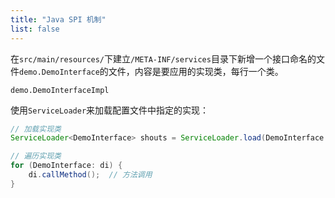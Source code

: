 ```yaml
---
title: "Java SPI 机制"
list: false
---
```


在`src/main/resources/`下建立`/META-INF/services`目录下新增一个接口命名的文件`demo.DemoInterface`的文件，内容是要应用的实现类，每行一个类。

```text
demo.DemoInterfaceImpl
```

使用`ServiceLoader`来加载配置文件中指定的实现：

```java
// 加载实现类
ServiceLoader<DemoInterface> shouts = ServiceLoader.load(DemoInterface.class);

// 遍历实现类
for (DemoInterface: di) {
    di.callMethod();  // 方法调用
}
```